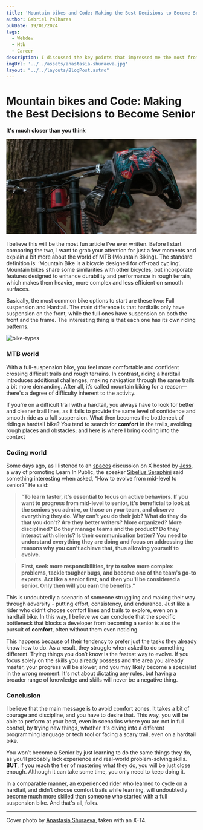 ```yaml
---
title: 'Mountain bikes and Code: Making the Best Decisions to Become Senior'
author: Gabriel Palhares
pubDate: 19/01/2024
tags:
  - Webdev
  - Mtb
  - Career
description: I discussed the key points that impressed me the most from Sibelius' latest talk, hosted by Jessica Felix, and drew an analogy with what I love doing the most!
imgUrl: '../../assets/anastasia-shuraeva.jpg'
layout: "../../layouts/BlogPost.astro"
---
```

# Mountain bikes and Code: Making the Best Decisions to Become Senior
**It's much closer than you think**

![Blog folder](../../assets/anastasia-shuraeva.jpg)

I believe this will be the most fun article I’ve ever written. Before I start comparing the two, I want to grab your attention for just a few moments and explain a bit more about the world of MTB (Mountain Biking). The standard definition is: ‘Mountain Bike is a bicycle designed for off-road cycling’. Mountain bikes share some similarities with other bicycles, but incorporate features designed to enhance durability and performance in rough terrain, which makes them heavier, more complex and less efficient on smooth surfaces. 

Basically, the most common bike options to start are these two: Full suspension and Hardtail. The main difference is that hardtails only have suspension on the front, while the full ones have suspension on both the front and the frame. The interesting thing is that each one has its own riding patterns.

![bike-types](../../assets/bike-types.png)

### MTB world

With a full-suspension bike, you feel more comfortable and confident crossing difficult trails and rough terrains. In contrast, riding a hardtail introduces additional challenges, making navigation through the same trails a bit more demanding. After all, it’s called mountain biking for a reason—there's a degree of difficulty inherent to the activity.

If you’re on a difficult trail with a hardtail, you always have to look for better and cleaner trail lines, as it fails to provide the same level of confidence and smooth ride as a full suspension. What then becomes the bottleneck of riding a hardtail bike? You tend to search for **comfort** in the trails, avoiding rough places and obstacles; and here is where I bring coding into the context

### Coding world

Some days ago, as I listened to an [spaces](https://x.com/jessilyneh/status/1747732017268060207?s=20) discussion on X hosted by [Jess](https://twitter.com/jessilyneh), a way of promoting Learn In Public, the speaker [Sibelius Seraphini](https://twitter.com/sseraphini) said something interesting when asked, “How to evolve from mid-level to senior?” He said:

> **“To learn faster, it's essential to focus on active behaviors. If you want to progress from mid-level to senior, it's beneficial to look at the seniors you admire, or those on your team, and observe everything they do. Why can't you do their job? What do they do that you don't? Are they better writers? More organized? More disciplined? Do they manage teams and the product? Do they interact with clients? Is their communication better? You need to understand everything they are doing and focus on addressing the reasons why you can't achieve that, thus allowing yourself to evolve.**

> **First, seek more responsibilities, try to solve more complex problems, tackle tougher bugs, and become one of the team's go-to experts. Act like a senior first, and then you'll be considered a senior. Only then will you earn the benefits.”**

This is undoubtedly a scenario of someone struggling and making their way through adversity - putting effort, consistency, and endurance. Just like a rider who didn’t choose comfort lines and trails to explore, even on a hardtail bike. In this way, I believe we can conclude that the specific bottleneck that blocks a developer from becoming a senior is also the pursuit of **comfort**, often without them even noticing.

This happens because of their tendency to prefer just the tasks they already know how to do. As a result, they struggle when asked to do something different. Trying things you don’t know is the fastest way to evolve. If you focus solely on the skills you already possess and the area you already master, your progress will be slower, and you may likely become a specialist in the wrong moment. It's not about dictating any rules, but having a broader range of knowledge and skills will never be a negative thing.

### Conclusion

I believe that the main message is to avoid comfort zones. It takes a bit of courage and discipline, and you have to desire that. This way, you will be able to perform at your best, even in scenarios where you are not in full control, by trying new things, whether it's diving into a different programming language or tech tool or facing a scary trail, even on a hardtail bike.

You won’t become a Senior by just learning to do the same things they do, as you’ll probably lack experience and real-world problem-solving skills. **BUT**, if you reach the tier of mastering what they do, you will be just close enough. Although it can take some time, you only need to keep doing it.

In a comparable manner, an experienced rider who learned to cycle on a hardtail, and didn’t choose comfort trails while learning, will undoubtedly become much more skilled than someone who started with a full suspension bike. And that's all, folks.

---

Cover photo  by [Anastasia Shuraeva](https://www.pexels.com/pt-br/@anastasia-shuraeva/), taken with an X-T4.
